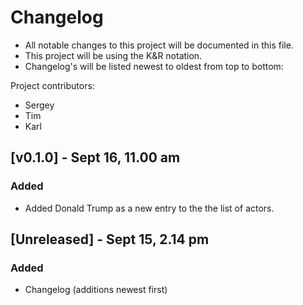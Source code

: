 # Changelog
- All notable changes to this project will be documented in this file.
- This project will be using the K&R notation.
- Changelog's will be listed newest to oldest from top to bottom:

Project contributors:
- Sergey
- Tim
- Karl

## [v0.1.0] - Sept 16, 11.00 am
### Added
- Added Donald Trump as a new entry to the the list of actors.

## [Unreleased] - Sept 15, 2.14 pm
### Added
- Changelog (additions newest first)
